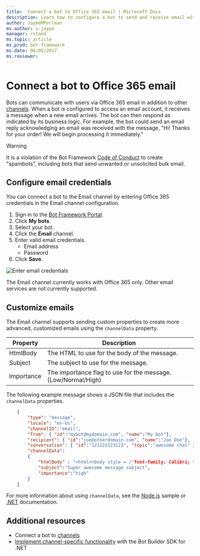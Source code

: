 ```yaml
---
title:  Connect a bot to Office 365 email | Microsoft Docs
description: Learn how to configure a bot to send and receive email with Office 365.
author: JaymeMPerlman
ms.author: v-jaype
manager: rstand
ms.topic: article
ms.prod: bot-framework
ms.date: 06/05/2017
ms.reviewer:
---
```

# Connect a bot to Office 365 email

Bots can communicate with users via Office 365 email in addition to other [channels](~/portal-configure-channels.md). When a bot is configured to access an email account, it receives a message when a new email arrives. The bot can then respond as indicated by its business logic. For example, the bot could send an email reply acknowledging an email was received with the message, "Hi! Thanks for your order! We will begin processing it immediately." 

> [!WARNING]
> It is a violation of the Bot Framework [Code of Conduct](https://www.botframework.com/Content/Microsoft-Bot-Framework-Preview-Online-Services-Agreement.htm) to create "spambots", including bots that send unwanted or unsolicited bulk email.

## Configure email credentials

You can connect a bot to the Email channel by entering Office 365 credentials in the Email channel configuration.

1. Sign in to the <a href="https://dev.botframework.com/" target="_blank">Bot Framework Portal</a>.
2. Click **My bots**.
3. Select your bot.
4. Click the **Email** channel.  
5. Enter valid email credentials.
    * Email address
    * Password
6. Click **Save**.

![Enter email credentials](~/media/channel-connect-email/channel-connect-email-credentials.png)

The Email channel currently works with Office 365 only. Other email services are not currently supported.

## Customize emails

The Email channel supports sending custom properties to create more advanced, customized emails using the `channelData` property.

| Property | Description |
|---------|  -----|
| HtmlBody   | The HTML to use for the body of the message. |
| Subject    | The subject to use for the message.|
| Importance | The importance flag to use for the message.(Low/Normal/High) |

The following example message shows a JSON file that includes the `channelData` properties.

```json
    {
        "type": "message",
        "locale": "en-Us",
        "channelID":"email",
        "from": { "id":"mybot@mydomain.com", "name":"My bot"},
        "recipient": { "id":"joe@otherdomain.com", "name":"Joe Doe"},
        "conversation": { "id":"123123123123", "topic":"awesome chat" },
        "channelData":
        {
            "htmlBody" : "<html><body style = /"font-family: Calibri; font-size: 11pt;/" >This is more than awesome</body></html>",
            "subject":"Super awesome message subject",
            "importance":"high"
        }
    }
```
For more information about using `channelData`, see the [Node.js](https://github.com/Microsoft/BotBuilder-Samples/tree/master/Node/core-ChannelData) sample or [.NET](~/dotnet/bot-builder-dotnet-channeldata.md) documentation.

## Additional resources

* Connect a bot to [channels](~/portal-configure-channels.md)
* [Implement channel-specific functionality](dotnet/bot-builder-dotnet-channeldata.md) with the Bot Builder SDK for .NET

